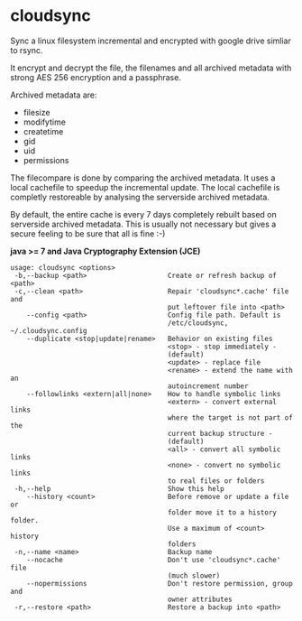 cloudsync
=========

Sync a linux filesystem incremental and encrypted with google drive simliar to rsync.

It encrypt and decrypt the file, the filenames and all archived metadata with strong AES 256 encryption and a passphrase.

Archived metadata are:
- filesize
- modifytime
- createtime 
- gid
- uid
- permissions

The filecompare is done by comparing the archived metadata. It uses a local cachefile to speedup the incremental update. The local cachefile is completly restoreable by analysing the serverside archived metadata.

By default, the entire cache is every 7 days completely rebuilt based on serverside archived metadata. This is usually not necessary but gives a secure feeling to be sure that all is fine :-)

**java >= 7 and Java Cryptography Extension (JCE)**

```
usage: cloudsync <options>
 -b,--backup <path>                    Create or refresh backup of <path>
 -c,--clean <path>                     Repair 'cloudsync*.cache' file and
                                       put leftover file into <path>
    --config <path>                    Config file path. Default is
                                       /etc/cloudsync, ~/.cloudsync.config
    --duplicate <stop|update|rename>   Behavior on existing files
                                       <stop> - stop immediately -
                                       (default)
                                       <update> - replace file
                                       <rename> - extend the name with an
                                       autoincrement number
    --followlinks <extern|all|none>    How to handle symbolic links
                                       <extern> - convert external links
                                       where the target is not part of the
                                       current backup structure -
                                       (default)
                                       <all> - convert all symbolic links
                                       <none> - convert no symbolic links
                                       to real files or folders
 -h,--help                             Show this help
    --history <count>                  Before remove or update a file or
                                       folder move it to a history folder.
                                       Use a maximum of <count> history
                                       folders
 -n,--name <name>                      Backup name
    --nocache                          Don't use 'cloudsync*.cache' file
                                       (much slower)
    --nopermissions                    Don't restore permission, group and
                                       owner attributes
 -r,--restore <path>                   Restore a backup into <path>
```
